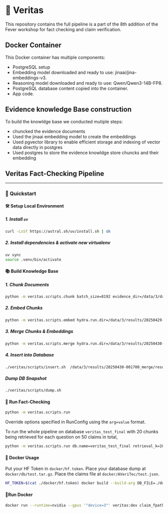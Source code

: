 # 🧠 Veritas
This repository contains the full pipeline is a part of the 8th addition of the Fever workshop for fact checking and claim verification.
## Docker Container
This Docker container has multiple components:
  - PostgreSQL setup
  - Embedding model downloaded and ready to use: jinaai/jina-embeddings-v3.
  - Reasoning model downloaded and ready to use: Qwen/Qwen3-14B-FP8.
  - PostgreSQL database content copied into the container.
  - App code.

## Evidence knowledge Base construction
To build the knowldge base we conducted mutiple steps:
  - chuncked the evidence documents
  - Used the jinaai embedding model to create the embeddings
  - Used pgvector library to enable efficient storage and indexing of vector data directly in postgres
  - Used postgres to store the evidence knowldge store chuncks and their embedding
  
## Veritas Fact-Checking Pipeline

---

### 🚀 Quickstart

#### 🛠️ Setup Local Environment

##### 1. Install `uv`
```bash
curl -LsSf https://astral.sh/uv/install.sh | sh
```
##### 2. Install dependencies & activate new virtualenv
```bash
uv sync
source .venv/bin/activate
```

#### 📚 Build Knowledge Base

##### 1. Chunk Documents
```bash
python -m veritas.scripts.chunk batch_size=8192 evidence_dir=/data/3/datasets/averitec_test/ks/test_2025
```
##### 2. Embed Chunks
```bash
python -m veritas.scripts.embed hydra.run.dir=/data/3/results/20250429-225800_embed chunks_dir=/data/3/results/20250429-225418_chunk/results n_gpus=7 "gpu_ids=[1,2,3,4,5,6,7]" n_processes_per_gpu=8 base_port=3889
```
##### 3. Merge Chunks & Embeddings
```bash
python -m veritas.scripts.merge hydra.run.dir=/data/3/results/20250430-001700_merge chunks_dir=/data/3/results/20250429-225418_chunk/results embeddings_dir=/data/3/results/20250429-225800_embed/results num_workers=96
```
##### 4. Insert into Database
```bash
./veritas/scripts/insert.sh  /data/3/results/20250430-001700_merge/results veritas_test_final dsouzars POSTGRES localhost 5432 128 1024
```
##### Dump DB Snapshot
```bash
./veritas/scripts/dump.sh
```

#### 🧪 Run Fact-Checking

```bash
python -m veritas.scripts.run
```

Override options specified in RunConfig using the `arg=value` format.

To run the whole pipeline on database `veritas_test_final` with 20 chunks being retrieved for each question on 50 claims in total,
```bash
python -m veritas.scripts.run db.name=veritas_test_final retrieval_k=20 limit=50
```

#### 🐳 Docker Usage
Put your HF Token in `docker/hf.token`.
Place your database dump at `docker/db/test.tar.gz`.
Place the claims file at `docker/AVeriTec/test.json`.

```bash
HF_TOKEN=$(cat ./docker/hf.token) docker build --build-arg DB_FILE=./docker/db/test.tar.gz -t veritas:test --secret type=env,id=token,src=HF_TOKEN .
```

#### 🐳Run Docker

```bash
docker run --runtime=nvidia --gpus '"device=3"' veritas:dev claim_fpath=/home/ubuntu/AVeriTeC/dev.json save_fname="dev_veracity_prediction.json"
```
